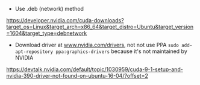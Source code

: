 - Use .deb (network) method 

https://developer.nvidia.com/cuda-downloads?target_os=Linux&target_arch=x86_64&target_distro=Ubuntu&target_version=1604&target_type=debnetwork

- Download driver at  www.nvidia.com/drivers, not not use PPA `sudo add-apt-repository ppa:graphics-drivers` because it's not maintained by NVIDIA

https://devtalk.nvidia.com/default/topic/1030959/cuda-9-1-setup-and-nvidia-390-driver-not-found-on-ubuntu-16-04/?offset=2
